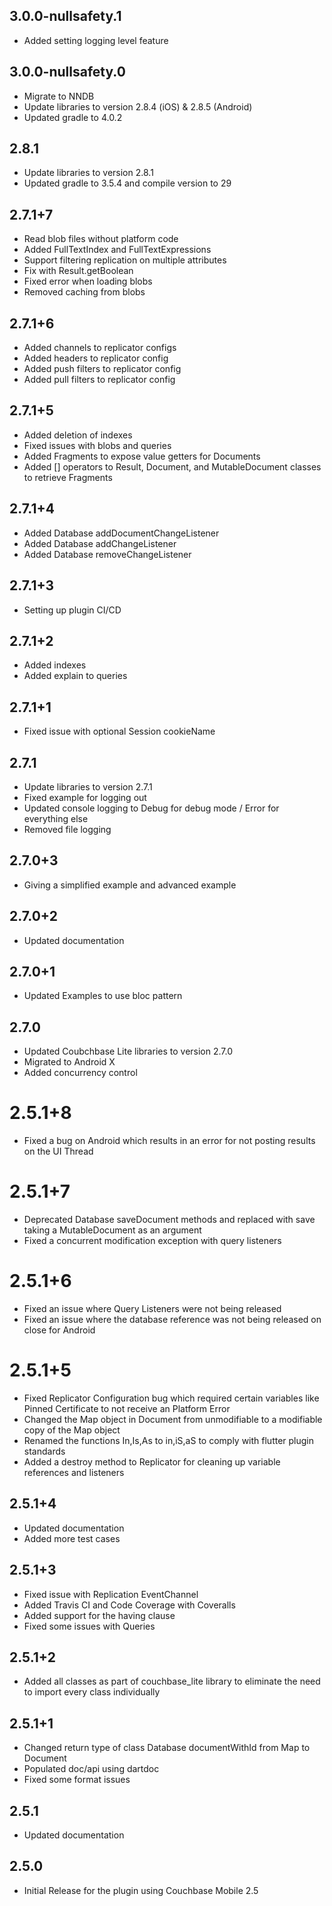 ## 3.0.0-nullsafety.1

* Added setting logging level feature 

## 3.0.0-nullsafety.0

* Migrate to NNDB
* Update libraries to version 2.8.4 (iOS) & 2.8.5 (Android)
* Updated gradle to 4.0.2

## 2.8.1

* Update libraries to version 2.8.1
* Updated gradle to 3.5.4 and compile version to 29

## 2.7.1+7

* Read blob files without platform code
* Added FullTextIndex and FullTextExpressions
* Support filtering replication on multiple attributes
* Fix with Result.getBoolean
* Fixed error when loading blobs
* Removed caching from blobs

## 2.7.1+6

* Added channels to replicator configs
* Added headers to replicator config
* Added push filters to replicator config
* Added pull filters to replicator config

## 2.7.1+5

* Added deletion of indexes
* Fixed issues with blobs and queries
* Added Fragments to expose value getters for Documents
* Added [] operators to Result, Document, and MutableDocument classes to retrieve Fragments

## 2.7.1+4

* Added Database addDocumentChangeListener 
* Added Database addChangeListener 
* Added Database removeChangeListener

## 2.7.1+3

* Setting up plugin CI/CD

## 2.7.1+2

* Added indexes
* Added explain to queries

## 2.7.1+1

* Fixed issue with optional Session cookieName

## 2.7.1

* Update libraries to version 2.7.1
* Fixed example for logging out
* Updated console logging to Debug for debug mode / Error for everything else
* Removed file logging

## 2.7.0+3

* Giving a simplified example and advanced example

## 2.7.0+2

* Updated documentation

## 2.7.0+1

* Updated Examples to use bloc pattern

## 2.7.0

* Updated Coubchbase Lite libraries to version 2.7.0
* Migrated to Android X
* Added concurrency control

# 2.5.1+8

* Fixed a bug on Android which results in an error for not posting results on the UI Thread

# 2.5.1+7

* Deprecated Database saveDocument methods and replaced with save taking a MutableDocument as an argument
* Fixed a concurrent modification exception with query listeners

# 2.5.1+6

* Fixed an issue where Query Listeners were not being released
* Fixed an issue where the database reference was not being released on close for Android

# 2.5.1+5

* Fixed Replicator Configuration bug which required certain variables like Pinned Certificate to not receive an Platform Error
* Changed the Map object in Document from unmodifiable to a modifiable copy of the Map object
* Renamed the functions In,Is,As to in,iS,aS to comply with flutter plugin standards
* Added a destroy method to Replicator for cleaning up variable references and listeners

## 2.5.1+4

* Updated documentation
* Added more test cases

## 2.5.1+3

* Fixed issue with Replication EventChannel
* Added Travis CI and Code Coverage with Coveralls
* Added support for the having clause
* Fixed some issues with Queries

## 2.5.1+2

* Added all classes as part of couchbase_lite library to eliminate the need to import every class individually

## 2.5.1+1

* Changed return type of class Database documentWithId from Map to Document
* Populated doc/api using dartdoc
* Fixed some format issues

## 2.5.1

* Updated documentation

## 2.5.0

* Initial Release for the plugin using Couchbase Mobile 2.5